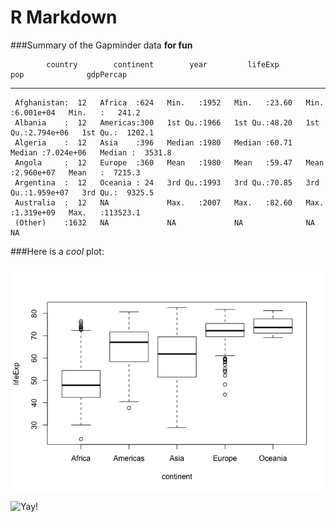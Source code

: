 # R Markdown


###Summary of the Gapminder data **for fun**


            country        continent        year         lifeExp           pop              gdpPercap      
---  -----------------  -------------  -------------  --------------  ------------------  -----------------
     Afghanistan:  12   Africa  :624   Min.   :1952   Min.   :23.60   Min.   :6.001e+04   Min.   :   241.2 
     Albania    :  12   Americas:300   1st Qu.:1966   1st Qu.:48.20   1st Qu.:2.794e+06   1st Qu.:  1202.1 
     Algeria    :  12   Asia    :396   Median :1980   Median :60.71   Median :7.024e+06   Median :  3531.8 
     Angola     :  12   Europe  :360   Mean   :1980   Mean   :59.47   Mean   :2.960e+07   Mean   :  7215.3 
     Argentina  :  12   Oceania : 24   3rd Qu.:1993   3rd Qu.:70.85   3rd Qu.:1.959e+07   3rd Qu.:  9325.5 
     Australia  :  12   NA             Max.   :2007   Max.   :82.60   Max.   :1.319e+09   Max.   :113523.1 
     (Other)    :1632   NA             NA             NA              NA                  NA               


###Here is a *cool* plot:


![](hw1_gapminder_files/figure-html/unnamed-chunk-2-1.png)<!-- -->

![](http://csharpcorner.mindcrackerinc.netdna-cdn.com/UploadFile/rkartikcsharp/definition-of-done-in-agile/Images/Done%20in%20Agile.jpg "Yay!")

